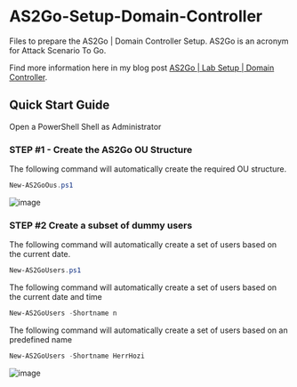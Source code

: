 # AS2Go-Setup-Domain-Controller
Files to prepare the AS2Go | Domain Controller Setup. AS2Go is an acronym for Attack Scenario To Go. 

Find more information here in my blog post [AS2Go | Lab Setup | Domain Controller](https://herrhozi.com/2022/01/04/as2go-lab-setup-domain-controller/). 

## Quick Start Guide
Open a PowerShell Shell as Administrator

### STEP #1 - Create the AS2Go OU Structure

The following command will automatically create the required OU structure.
```PowerShell
New-AS2GoOus.ps1 
```

![image](https://user-images.githubusercontent.com/96825160/198326571-d9003025-6d8e-4609-ae30-b0789e26068f.png)


### STEP #2 Create a subset of dummy users

The following command will automatically create a set of users based on the current date.
```PowerShell
New-AS2GoUsers.ps1 
```

The following command will automatically create a set of users based on the current date and time 
```PowerShell
New-AS2GoUsers -Shortname n
```

The following command will automatically create a set of users based on an predefined name
```PowerShell
New-AS2GoUsers -Shortname HerrHozi
```
![image](https://user-images.githubusercontent.com/96825160/198323140-8eaba7a1-d5e7-4dea-ad1d-80b4c77f6e9c.png)
